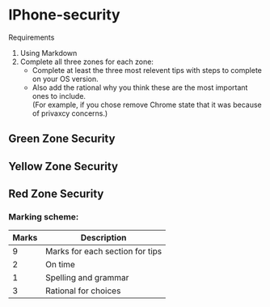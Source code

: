 # IPhone-security

Requirements 
1. Using Markdown
2. Complete all three zones
    for each zone:
    * Complete at least the three most relevent tips with steps to complete on your OS version.
    * Also add the rational why you think these are the most important ones to include.  
    (For example, if you chose remove Chrome state that it was because of privaxcy concerns.)
    

## Green Zone Security

## Yellow Zone Security

## Red Zone Security


### Marking scheme:
Marks | Description
---|---
9 |Marks for each section for tips  
2| On time
1| Spelling and grammar  
3| Rational for choices  
